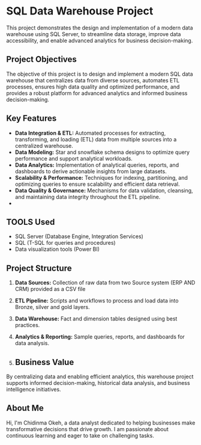 # SQL Data Warehouse Project
This project demonstrates the design and implementation of a modern data warehouse using SQL Server, to streamline data storage, improve data accessibility, and enable advanced analytics for business decision-making.

## Project Objectives
The objective of this project is to design and implement a modern SQL data warehouse that centralizes data from diverse sources, automates ETL processes, ensures high data quality and optimized performance, and provides a robust platform for advanced analytics and informed business decision-making.

## Key Features

- **Data Integration & ETL:** Automated processes for extracting, transforming, and loading (ETL) data from multiple sources into a centralized warehouse.
- **Data Modeling:** Star and snowflake schema designs to optimize query performance and support analytical workloads.
- **Data Analytics:** Implementation of analytical queries, reports, and dashboards to derive actionable insights from large datasets.
- **Scalability & Performance:** Techniques for indexing, partitioning, and optimizing queries to ensure scalability and efficient data retrieval.
- **Data Quality & Governance:** Mechanisms for data validation, cleansing, and maintaining data integrity throughout the ETL pipeline.
- 
## TOOLS Used
- SQL Server (Database Engine, Integration Services)
- SQL (T-SQL for queries and procedures)
- Data visualization tools (Power BI)

## Project Structure

1. **Data Sources:** Collection of raw data from two Source system (ERP AND CRM) provided as a CSV file
2. **ETL Pipeline:** Scripts and workflows to process and load data into Bronze, silver and gold layers.
3. **Data Warehouse:** Fact and dimension tables designed using best practices.
4. **Analytics & Reporting:** Sample queries, reports, and dashboards for data analysis.

5. ## Business Value

By centralizing data and enabling efficient analytics, this warehouse project supports informed decision-making, historical data analysis, and business intelligence initiatives.

## About Me
Hi, I'm Chidinma Okeh, a data analyst dedicated to helping businesses make transformative decisions that drive growth. I am passionate about continuous learning and eager to take on challenging tasks.

